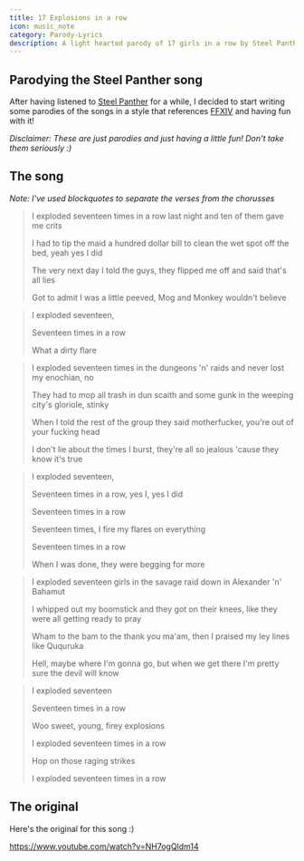 ```yaml
---
title: 17 Explosions in a row
icon: music_note
category: Parody-Lyrics
description: A light hearted parody of 17 girls in a row by Steel Panther based on Black Mages
---
```


## Parodying the Steel Panther song

After having listened to [Steel Panther](https://en.wikipedia.org/wiki/Steel_Panther) for a while, I decided to start writing some parodies of the songs in a style that references [FFXIV](http://www.finalfantasyxiv.com/) and having fun with it!

*Disclaimer: These are just parodies and just having a little fun! Don't take them seriously :)*

## The song

*Note: I've used blockquotes to separate the verses from the chorusses*

> I exploded seventeen times in a row last night and ten of them gave me crits 
>
> I had to tip the maid a hundred dollar bill to clean the wet spot off the bed, yeah yes I did 
>
> The very next day I told the guys, they flipped me off and said that's all lies 
>
> Got to admit I was a little peeved, Mog and Monkey wouldn't believe 

> I exploded seventeen,
>
> Seventeen times in a row
>
> What a dirty flare

> I exploded seventeen times in the dungeons 'n' raids and never lost my enochian, no
>
> They had to mop all trash in dun scaith and some gunk in the weeping city's gloriole, stinky
>
> When I told the rest of the group they said motherfucker, you're out of your fucking head
>
> I don't lie about the times I burst, they're all so jealous 'cause they know it's true

> I exploded seventeen,
>
> Seventeen times in a row, yes I, yes I did
>
> Seventeen times in a row
>
> Seventeen times, I fire my flares on everything
>
> Seventeen times in a row
>
> When I was done, they were begging for more

> I exploded seventeen girls in the savage raid down in Alexander 'n' Bahamut
>
> I whipped out my boomstick and they got on their knees, like they were all getting ready to pray
>
> Wham to the bam to the thank you ma'am, then I praised my ley lines like Ququruka
>
> Hell, maybe where I'm gonna go, but when we get there I'm pretty sure the devil will know

> I exploded seventeen
>
> Seventeen times in a row
>
> Woo sweet, young, firey explosions
>
> I exploded seventeen times in a row
>
> Hop on those raging strikes
>
> I exploded seventeen times in a row

## The original

Here's the original for this song :)

https://www.youtube.com/watch?v=NH7ogQldm14

